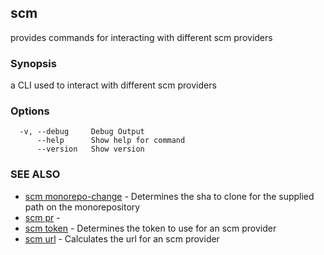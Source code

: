 ## scm

provides commands for interacting with different scm providers

### Synopsis

a CLI used to interact with different scm providers

### Options

```
  -v, --debug     Debug Output
      --help      Show help for command
      --version   Show version
```

### SEE ALSO

* [scm monorepo-change](scm_monorepo-change.md)	 - Determines the sha to clone for the supplied path on the monorepository
* [scm pr](scm_pr.md)	 - 
* [scm token](scm_token.md)	 - Determines the token to use for an scm provider
* [scm url](scm_url.md)	 - Calculates the url for an scm provider

